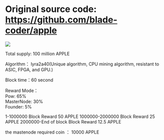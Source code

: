﻿# Original source code: https://github.com/blade-coder/apple

![](https://applecoin.tech/assets/img/headerlogo.png)

Total supply: 100 million APPLE

Algorithm： lyra2a40(Unique algorithm, CPU mining algorithm, resistant to ASIC, FPGA, and GPU.)

Block time：60 second

Reward Mode：   
Pow:          65%     
MasterNode:   30%    
Founder:      5%   
 
1-1000000                     Block Reward 50 APPLE
1000000-2000000               Block Reward 25 APPLE
2000000-End of block          Block Reward 12.5 APPLE

the mastenode required coin ： 10000 APPLE
